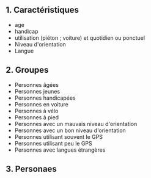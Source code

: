 ## 1. Caractéristiques
- age
- handicap
- utilisation (piéton ; voiture) et quotidien ou ponctuel
- Niveau d'orientation
- Langue

## 2. Groupes
- Personnes âgées
- Personnes jeunes
- Personnes handicapées
- Personnes en voiture
- Personnes à vélo
- Personnes à pied
- Personnes avec un mauvais niveau d'orientation
- Personnes avec un bon niveau d'orientation
- Personnes utilisant souvent le GPS
- Personnes utilisant peu le GPS
- Personnes avec langues étrangères

## 3. Personaes

